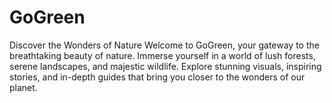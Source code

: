 # GoGreen
Discover the Wonders of Nature Welcome to GoGreen, your gateway to the breathtaking beauty of nature. Immerse yourself in a world of lush forests, serene landscapes, and majestic wildlife. Explore stunning visuals, inspiring stories, and in-depth guides that bring you closer to the wonders of our planet.
